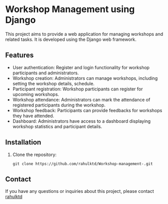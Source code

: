 # Workshop Management using Django

This project aims to provide a web application for managing workshops and related tasks. It is developed using the Django web framework.

## Features

- User authentication: Register and login functionality for workshop participants and administrators.
- Workshop creation: Administrators can manage workshops, including setting the workshop details, schedule.
- Participant registration: Workshop participants can register for upcoming workshops.
- Workshop attendance: Administrators can mark the attendance of registered participants during the workshop.
- Workshop feedback: Participants can provide feedbacks for workshops they have attended.
- Dashboard: Administrators have access to a dashboard displaying workshop statistics and participant details.

## Installation

1. Clone the repository:

   ```shell
   git clone https://github.com/rahulktd/Workshop-management-.git

## Contact

If you have any questions or inquiries about this project, please contact [rahulktd](https://github.com/rahulktd/)


